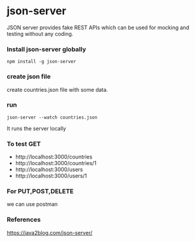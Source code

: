# json-server
JSON server provides fake REST APIs which can be used for mocking and testing without any coding.

### Install json-server globally

 `npm install -g json-server`

### create json file 
 create countries.json file with some data.
 
### run 

`json-server --watch countries.json`

It runs the server locally 

### To test GET
- http://localhost:3000/countries
- http://localhost:3000/countries/1
- http://localhost:3000/users
- http://localhost:3000/users/1

### For PUT,POST,DELETE
we can use postman

### References
https://java2blog.com/json-server/
